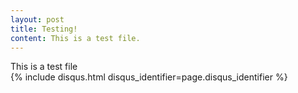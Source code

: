 ```yaml
---
layout: post
title: Testing!
content: This is a test file.
---
```

<article class="post">

  <!--<h1>{{ page.title }}</h1>-->

  <div class="entry">
    This is a test file
  </div>

  <!--<div class="date">-->
  <!--  Written on {{ page.date | date: "%B %e, %Y" }}-->
  <!--</div>-->

  <div class="comments">
    {% include disqus.html disqus_identifier=page.disqus_identifier %}
  </div>
</article>
